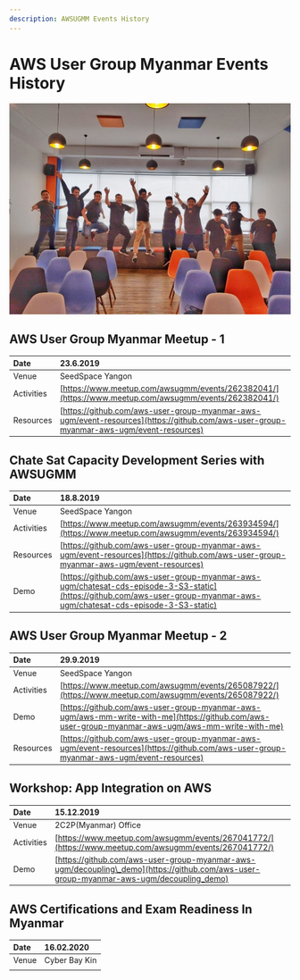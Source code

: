 ```yaml
---
description: AWSUGMM Events History
---
```


# AWS User Group Myanmar Events History

![](.gitbook/assets/highres_484143261.jpeg)

## AWS User Group Myanmar Meetup - 1 

| Date | 23.6.2019 |
| :--- | :--- |
| Venue | SeedSpace Yangon |
| Activities | [https://www.meetup.com/awsugmm/events/262382041/](https://www.meetup.com/awsugmm/events/262382041/) |
| Resources | [https://github.com/aws-user-group-myanmar-aws-ugm/event-resources](https://github.com/aws-user-group-myanmar-aws-ugm/event-resources) |

## Chate Sat Capacity Development Series with AWSUGMM

| Date | 18.8.2019 |
| :--- | :--- |
| Venue  | SeedSpace Yangon |
| Activities | [https://www.meetup.com/awsugmm/events/263934594/](https://www.meetup.com/awsugmm/events/263934594/) |
| Resources | [https://github.com/aws-user-group-myanmar-aws-ugm/event-resources](https://github.com/aws-user-group-myanmar-aws-ugm/event-resources) |
| Demo | [https://github.com/aws-user-group-myanmar-aws-ugm/chatesat-cds-episode-3-S3-static](https://github.com/aws-user-group-myanmar-aws-ugm/chatesat-cds-episode-3-S3-static) |

## AWS User Group Myanmar Meetup - 2

| Date | 29.9.2019 |
| :--- | :--- |
| Venue | SeedSpace Yangon |
| Activities | [https://www.meetup.com/awsugmm/events/265087922/](https://www.meetup.com/awsugmm/events/265087922/) |
| Demo | [https://github.com/aws-user-group-myanmar-aws-ugm/aws-mm-write-with-me](https://github.com/aws-user-group-myanmar-aws-ugm/aws-mm-write-with-me) |
| Resources | [https://github.com/aws-user-group-myanmar-aws-ugm/event-resources](https://github.com/aws-user-group-myanmar-aws-ugm/event-resources) |

## Workshop: App Integration on AWS

| Date | 15.12.2019 |
| :--- | :--- |
| Venue | 2C2P\(Myanmar\) Office  |
| Activities | [https://www.meetup.com/awsugmm/events/267041772/](https://www.meetup.com/awsugmm/events/267041772/) |
| Demo | [https://github.com/aws-user-group-myanmar-aws-ugm/decoupling\_demo](https://github.com/aws-user-group-myanmar-aws-ugm/decoupling_demo) |

## AWS Certifications and Exam Readiness In Myanmar

| Date | 16.02.2020 |
| :--- | :--- |
| Venue | Cyber Bay Kin |
|  |  |

